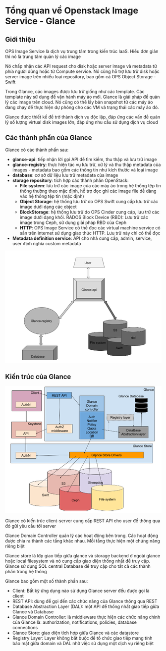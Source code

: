 # Tổng quan về Openstack Image Service - Glance

## Giới thiệu

OPS Image Service là dịch vụ trung tâm trong kiến trúc IaaS. Hiểu đơn giản thì nó là trung tâm quản lý các image

Nó chấp nhận các API request cho disk hoặc server image và metadata từ phía người dùng hoặc từ Compute service. Nó cũng hỗ trợ lưu trữ disk hoặc server image trên nhiều loại repository, bao gồm cả OPS Object Storage - Swift

Trong Glance, các images được lưu trữ giống như các template. Các template này sử dụng để vận hành máy ảo mới. Glance là giải pháp để quản lý các image trên cloud. Nó cũng có thể lấy bản snapshot từ các máy ảo đang chạy để thực hiện dự phòng cho các VM và trạng thái các máy ảo đó.

Glance được thiết kế để trở thành dịch vụ độc lập, đáp ứng các vấn đề quản lý số lượng virtual disk images lớn, đáp ứng nhu cầu sử dụng dịch vụ cloud 

## Các thành phần của Glance

Glance có các thành phần sau:
- **glance-api**: tiếp nhận lời gọi API để tìm kiếm, thu thập và lưu trữ image
- **glance-registry**: thực hiện tác vụ lưu trữ, xử lý và thu thập metadata của images - metadata bao gồm các thông tin như kích thước và loại image
- **database**: cơ sở dữ liệu lưu trữ metadata của image
- **storage repository**: tích hợp các thành phần OpenStack:
   - **File system**: lưu trữ các image của các máy ảo trong hệ thống tệp tin thông thường theo mặc định, hỗ trợ đọc ghi các image file dễ dàng vào hệ thống tệp tin (mặc định)
   - **Object Storage**: hệ thống lưu trữ do OPS Swift cung cấp lưu trữ các image dưới dạng các object
   - **BlockStorage**: hệ thống lưu trữ do OPS Cinder cung cáp, lưu trữ các image dưới dạng khối. RADOS Block Device (RBD): Lưu trữ các image trong Ceph, sử dụng giải pháp RBD của Ceph
   - **HTTP**: OPS Image Service có thể đọc các virtual machine service có sẵn trên internet sử dụng giao thức HTTP. Lưu trữ này chỉ có thể đọc
- **Metadata definition service**: API cho nhà cung cấp, admin, service, user định nghĩa custom metadata

![](./images/OPS7_1.png)

## Kiến trúc của Glance

![](./images/OPS7_2.png)

Glance có kiến trúc client-server cung cấp REST API cho user để thông qua đó gửi yêu cầu tới server

Glance Domain Controller quản lý các hoạt động bên trong. Các hoạt động được chia ra thành các tầng khác nhau. Mỗi tầng thực hiện một chứng năng riêng biệt

Glance store là lớp giao tiếp giữa glance và storage backend ở ngoài glance hoặc local filesystem và nó cung cấp giao diện thống nhất để truy cập. Glance sử dụng SQL central Database để truy cập cho tất cả các thành phần trong hệ thống

Glance bao gồm một số thành phần sau:
- Client: Bất kỳ ứng dụng nào sử dụng Glance server đều được gọi là client
- REST API: dùng để gọi đến các chức năng của Glance thông qua REST
- Database Abstraction Layer (DAL): một API để thống nhất giao tiếp giữa Glance và Database
- Glance Domain Controller: là middleware thực hiện các chức năng chính của Glance là: authorization, notifications, policies, database connections
- Glance Store: giao diện tích hợp giữa Glance và các datastore
- Registry Layer: Layer không bắt buộc để tổ chức giao tiếp mang tính bảo mật giữa domain và DAL nhờ việc sử dụng một dịch vụ riêng biệt